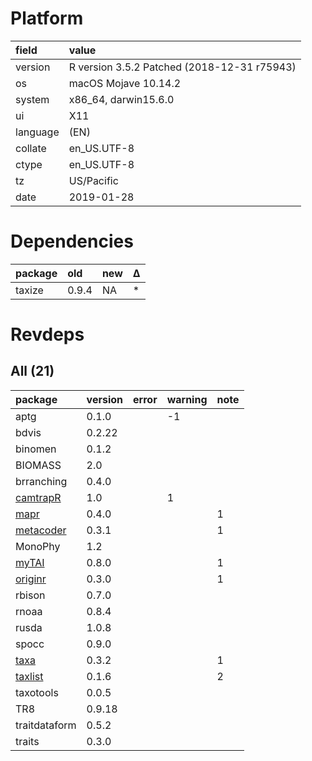 # Platform

|field    |value                                       |
|:--------|:-------------------------------------------|
|version  |R version 3.5.2 Patched (2018-12-31 r75943) |
|os       |macOS Mojave 10.14.2                        |
|system   |x86_64, darwin15.6.0                        |
|ui       |X11                                         |
|language |(EN)                                        |
|collate  |en_US.UTF-8                                 |
|ctype    |en_US.UTF-8                                 |
|tz       |US/Pacific                                  |
|date     |2019-01-28                                  |

# Dependencies

|package |old   |new |Δ  |
|:-------|:-----|:---|:--|
|taxize  |0.9.4 |NA  |*  |

# Revdeps

## All (21)

|package                            |version |error |warning |note |
|:----------------------------------|:-------|:-----|:-------|:----|
|aptg                               |0.1.0   |      |-1      |     |
|bdvis                              |0.2.22  |      |        |     |
|binomen                            |0.1.2   |      |        |     |
|BIOMASS                            |2.0     |      |        |     |
|brranching                         |0.4.0   |      |        |     |
|[camtrapR](problems.md#camtrapr)   |1.0     |      |1       |     |
|[mapr](problems.md#mapr)           |0.4.0   |      |        |1    |
|[metacoder](problems.md#metacoder) |0.3.1   |      |        |1    |
|MonoPhy                            |1.2     |      |        |     |
|[myTAI](problems.md#mytai)         |0.8.0   |      |        |1    |
|[originr](problems.md#originr)     |0.3.0   |      |        |1    |
|rbison                             |0.7.0   |      |        |     |
|rnoaa                              |0.8.4   |      |        |     |
|rusda                              |1.0.8   |      |        |     |
|spocc                              |0.9.0   |      |        |     |
|[taxa](problems.md#taxa)           |0.3.2   |      |        |1    |
|[taxlist](problems.md#taxlist)     |0.1.6   |      |        |2    |
|taxotools                          |0.0.5   |      |        |     |
|TR8                                |0.9.18  |      |        |     |
|traitdataform                      |0.5.2   |      |        |     |
|traits                             |0.3.0   |      |        |     |

